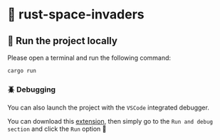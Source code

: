 # 👾 rust-space-invaders

## 🧰 Run the project locally

Please open a terminal and run the following command:

```bash
cargo run
```

### 🪲 Debugging

You can also launch the project with the `VSCode` integrated debugger.

You can download this [extension](https://marketplace.visualstudio.com/items?itemName=nyxiative.rust-and-friends), then simply go to the `Run and debug section` and click the `Run` option 🚀
